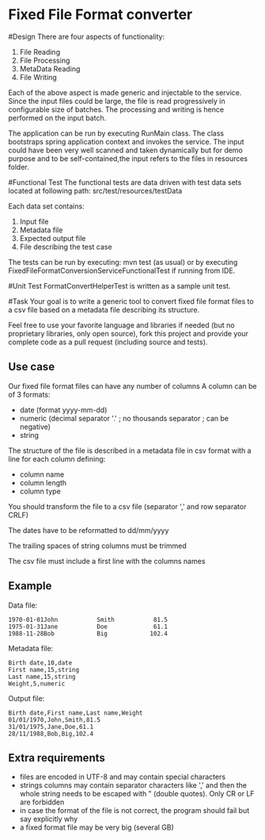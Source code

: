 # Fixed File Format converter


#Design
There are four aspects of functionality:
 1. File Reading
 2. File Processing
 3. MetaData Reading
 4. File Writing
 
 Each of the above aspect is made generic and injectable to the service. Since the input files could be large, the file is read progressively in configurable size of batches.
 The processing and writing is hence performed on the input batch.
 
 The application can be run by executing RunMain class. The class bootstraps spring application context and invokes the service.
 The input could have been very well scanned and taken dynamically but for demo purpose and to be self-contained,the input refers to the files in resources folder.
 
 #Functional Test
 The functional tests are data driven with test data sets located at following path:
 src/test/resources/testData
 
 Each data set contains:
 1. Input file
 2. Metadata file
 3. Expected output file
 4. File describing the test case  
 
 The tests can be run by executing:
 mvn test (as usual)
 or by executing FixedFileFormatConversionServiceFunctionalTest if running from IDE.
 
 #Unit Test
FormatConvertHelperTest is written as a sample unit test. 


#Task
Your goal is to write a generic tool to convert fixed file format files to a csv file based on a metadata file describing its structure.

Feel free to use your favorite language and libraries if needed (but no proprietary libraries, only open source), fork this project and provide your complete code as a pull request (including source and tests).

## Use case

Our fixed file format files can have any number of columns
A column can be of 3 formats:
* date (format yyyy-mm-dd)
* numeric (decimal separator '.' ; no thousands separator ; can be negative)
* string

The structure of the file is described in a metadata file in csv format with a line for each column defining:
* column name
* column length
* column type

You should transform the file to a csv file (separator ',' and row separator CRLF)

The dates have to be reformatted to dd/mm/yyyy

The trailing spaces of string columns must be trimmed

The csv file must include a first line with the columns names

## Example

Data file:
```
1970-01-01John           Smith           81.5
1975-01-31Jane           Doe             61.1
1988-11-28Bob            Big            102.4
```

Metadata file:
```
Birth date,10,date
First name,15,string
Last name,15,string
Weight,5,numeric
```

Output file:
```
Birth date,First name,Last name,Weight
01/01/1970,John,Smith,81.5
31/01/1975,Jane,Doe,61.1
28/11/1988,Bob,Big,102.4
```

## Extra requirements
* files are encoded in UTF-8 and may contain special characters
* strings columns may contain separator characters like ',' and then the whole string needs to be escaped with " (double quotes). Only CR or LF are forbidden
* in case the format of the file is not correct, the program should fail but say explicitly why
* a fixed format file may be very big (several GB)

